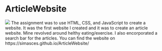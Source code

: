 # ArticleWebsite
<img src="images/website.png">
The assignment was to use HTML, CSS, and JavaScript to create a website. It was the first website I created and it was to create an article website. Mine revolved around helthy eating/exercise. I also encorporated a search bar for the articles. You can find the website on https://simasces.github.io/ArticleWebsite/
